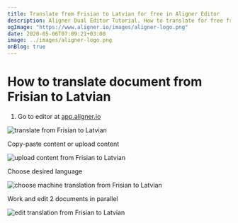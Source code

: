 ```yaml
---
title: Translate from Frisian to Latvian for free in Aligner Editor
description: Aligner Dual Editor Tutorial. How to translate for free from Frisian to Latvian. Aligner is multilingual document management platform. 
ogImage: "https://www.aligner.io/images/aligner-logo.png"
date: 2020-05-06T07:09:21+03:00
image: ../images/aligner-logo.png
onBlog: true
---
```


# How to translate document from Frisian to Latvian

1. Go to editor at [app.aligner.io](https://app.aligner.io "Aligner App web page")

![translate from Frisian to Latvian](../aligner-blank-editor.png "translate from Frisian to Latvian")

Copy-paste content or upload content

![upload content from Frisian to Latvian](../aligner-uploaded-document.png "upload content from Frisian to Latvian")

Choose desired language

![choose machine translation from Frisian to Latvian](../aligner-language-dropdown.png "choose machine translation from Frisian to Latvian")

Work and edit 2 documents in parallel

![edit translation from Frisian to Latvian](../aligner-double-sitded-editor.png "edit translation from Frisian to Latvian")

